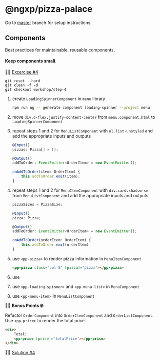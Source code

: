 # @ngxp/pizza-palace

Go to [master](https://github.com/ngxp/pizza-palace) branch for setup instructions.

## Components

Best practices for maintainable, reusable components.

#### Keep components small.

👩‍🔬 [Excercise #4](https://github.com/ngxp/pizza-palace/tree/workshop/step-4)

```
git reset --hard
git clean -f -d
git checkout workshop/step-4
```

1. create `LoadingSpinnerComponent` in `menu` library

    ```sh
    npm run ng -- generate component loading-spinner --project menu
    ```

2. move `div.d-flex.justify-content-center` from `menu.component.html` to `LoadingSpinnerComponent`

3. repeat steps 1 and 2 for `MenuListComponent` with `ul.list-unstyled` and add the appropriate inputs and outputs

    ```ts
    @Input()
    pizzas: Pizza[] = [];

    @Output()
    addToOrder: EventEmitter<OrderItem> = new EventEmitter();

    onAddToOrder(item: OrderItem) {
        this.addToOrder.emit(item);
    }
    ```

4. repeat steps 1 and 2 for `MenuItemComponent` with `div.card.shadow-sm` from `MenuListComponent` and add the appropriate inputs and outputs

    ```ts
    pizzaSizes = PizzaSize;

    @Input()
    pizza: Pizza;

    @Output()
    addToOrder: EventEmitter<OrderItem> = new EventEmitter();

    onAddToOrder(orderItem: OrderItem) {
        this.addToOrder.emit(orderItem)
    }
    ```

5. use `<pp-pizza>` to render pizza information in `MenuItemComponent`

    ```html
    <pp-pizza class="col-8" [pizza]="pizza"></pp-pizza>
    ```
6. use 

7. use `<pp-loading-spinner>` and `<pp-menu-list>` in `MenuComponent`

8. use `<pp-menu-item>` in `MenuListComponent`

**👩‍💻 Bonus Points 🤓**

Refactor `OrderComponent` into `OrderItemComponent` and `OrderListComponent`. Use `<pp-price>` to render the total price.

```html
<div>
    Total:
    <pp-price [price]="totalPrice"></pp-price>
</div>
```

👨‍🏫 [Solution #4](https://github.com/ngxp/pizza-palace/tree/workshop/step-4-solution)
